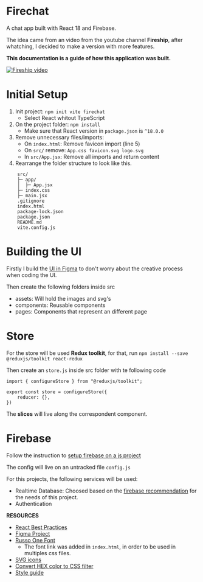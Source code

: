 # Firechat

A chat app built with React 18 and Firebase.

The idea came from an video from the youtube channel **Fireship**, after whatching, I decided to make a version with more features.

**This documentation is a guide of how this application was built.**

[![Fireship video](https://img.youtube.com/vi/zQyrwxMPm88/0.jpg)](https://www.youtube.com/watch?v=zQyrwxMPm88&t)

# Initial Setup

1. Init project: `npm init vite firechat`
   - Select React whitout TypeScript
2. On the project folder: `npm install`
   - Make sure that React version in `package.json` is `^18.0.0`
3. Remove unnecessary files/imports:
   - On `index.html`: Remove favicon import (line 5)
   - On `src/` remove: `App.css favicon.svg logo.svg`
   - In `src/App.jsx`: Remove all imports and return content
4. Rearrange the folder structure to look like this.

```
    src/
    ├─ app/
    │  ├─ App.jsx
    ├─ index.css
    ├─ main.jsx
    .gitignore
    index.html
    package-lock.json
    package.json
    README.md
    vite.config.js
```

# Building the UI

Firstly I build the [UI in Figma](https://www.figma.com/file/xWSEVZcheB2anMFPPOZ42B/Firechat?node-id=0%3A1) to don't worry about the creative process when coding the UI.

Then create the following folders inside src

- assets: Will hold the images and svg's
- components: Reusable components
- pages: Components that represent an different page

# Store

For the store will be used **Redux toolkit**, for that, run `npm install --save @reduxjs/toolkit react-redux`

Then create an `store.js` inside src folder with te following code

```
import { configureStore } from "@reduxjs/toolkit";

export const store = configureStore({
    reducer: {},
})
```

The **slices** will live along the correspondent component.

# Firebase

Follow the instruction to [setup firebase on a js project](https://firebase.google.com/docs/web/setup)

The config will live on an untracked file `config.js`

For this projects, the following services will be used:

- Realtime Database: Choosed based on the [firebase recommendation](https://firebase.google.com/docs/database/rtdb-vs-firestore?#which_database_does_firebase_recommend) for the needs of this project.
- Authentication

**RESOURCES**

- [React Best Practices](https://www.freecodecamp.org/news/best-practices-for-react/)
- [Figma Project](https://www.figma.com/file/xWSEVZcheB2anMFPPOZ42B/Firechat?node-id=0%3A1)
- [Russo One Font](https://fonts.google.com/specimen/Russo+One#standard-styles)
  - The font link was added in `index.html`, in order to be used in multiples css files.
- [SVG icons](https://www.svgrepo.com/)
- [Convert HEX color to CSS filter](https://codepen.io/sosuke/pen/Pjoqqp)
- [Style guide](https://material.io/design/color/dark-theme.html#properties)
